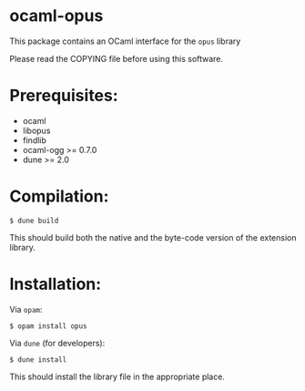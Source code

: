 ocaml-opus
============

This package contains an OCaml interface for the `opus` library

Please read the COPYING file before using this software.

Prerequisites:
==============

- ocaml
- libopus
- findlib
- ocaml-ogg >= 0.7.0
- dune >= 2.0

Compilation:
============

```
$ dune build
```

This should build both the native and the byte-code version of the
extension library.

Installation:
=============

Via `opam`:

```
$ opam install opus
```

Via `dune` (for developers):
```
$ dune install
```

This should install the library file in the appropriate place.
